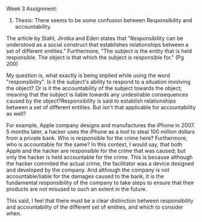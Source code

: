 Week 3 Assignment:

1. Thesis: There seems to be some confusion between Responsibility and accountability.

The article by Stahl, Jirotka and Eden states that "Responsibility can be understood as a social construct
that establishes relationships between a set of different entities." Furthermore, "The subject is the entity that is held responsible. The object is that which the subject is responsible for." (Pg 200)

My question is, what exactly is being implied while using the word "responsibility". Is it the subject's ability to respond to a situation involving the object? Or is it the accountability of the subject towards the object; meaning that the subject is liable towards any undesirable consequences caused by the object?Responsibility is said to establish relationships between a set of different entities. But isn't that applicable for accountability as well?

For example, Apple company designs and manufactures the iPhone in 2007. 5 months later, a hacker uses the iPhone as a tool to steal 100 million dollars from a private bank. Who is responsible for the crime here? Furthermore, who is accountable for the same? In this context, I would say, that both Apple and the hacker are responsible for the crime that was caused; but only the hacker is held accountable for the crime. 
This is because although the hacker commited the actual crime, the facilitator was a device designed and developed by the company. And although the company is not accountable/liable for the damages caused to the bank, it is the fundamental responsibility of the company to take steps to ensure that their products are not misused to such an extent in the future.

This said, I feel that there must be a clear distinction between responsibility and accountability of the different set of entities, and which to consider when.